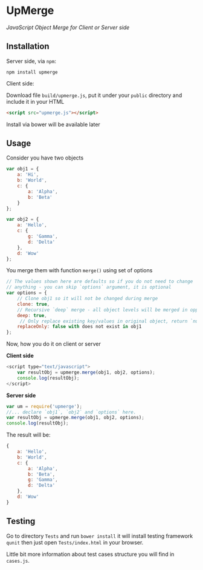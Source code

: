 # UpMerge
*JavaScript Object Merge for Client or Server side*

## Installation

Server side, via `npm`:

`npm install upmerge`

Client side:

Download file `build/upmerge.js`, put it under your `public` directory and include it in your HTML

```html
<script src="upmerge.js"></script>
```

Install via bower will be available later

## Usage

Consider you have two objects

```JavaScript
var obj1 = {
	a: 'Hi',
	b: 'World',
	c: {
		a: 'Alpha',
		b: 'Beta'
	}
};

var obj2 = {
	a: 'Hello',
	c: {
		g: 'Gamma',
		d: 'Delta'
	},
	d: 'Wow'
};
```

You merge them with function `merge()` using set of options

```JavaScript
// The values shown here are defaults so if you do not need to change 
// anything - you can skip `options` argument, it is optional
var options = {
	// Clone obj1 so it will not be changed during merge
	clone: true,
	// Recursive `deep` merge - all object levels will be merged in opposite to first-level
	deep: true,
	 // Only replace existing key/values in original object, return `null` if obj2 contains key
	replaceOnly: false with does not exist in obj1
};
```

Now, how you do it on client or server

**Client side**

```javascript
<script type="text/javascript">
	var resultObj = upmerge.merge(obj1, obj2, options);
	console.log(resultObj);
</script>
```

**Server side**

```javascript
var um = require('upmerge');
//... declare `obj1`, `obj2` and `options` here.
var resultObj = upmerge.merge(obj1, obj2, options);
console.log(resultObj);
```

The result will be:

```javascript
{
	a: 'Hello',
	b: 'World',
	c: {
		a: 'Alpha',
		b: 'Beta',
		g: 'Gamma',
		d: 'Delta'
	},
	d: 'Wow'
}
```

## Testing

Go to directory `Tests` and run `bower install` it will install testing framework `qunit` then just open `Tests/index.html` in your browser.

Little bit more information about test cases structure you will find in `cases.js`.
